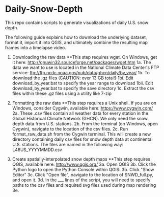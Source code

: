 # Daily-Snow-Depth
This repo contains scripts to generate visualizations of daily U.S. snow depth.

The following guide explains how to download the underlying dataset, format it, import it into QGIS, and ultimately combine the resulting map frames into a timelapse video. 

1. Downloading the raw data **This step requires wget. On Windows, get it here: http://gnuwin32.sourceforge.net/packages/wget.htm
	1a. The data we want to use is located in the National Climate Data Center's FTP service: ftp://ftp.ncdc.noaa.gov/pub/data/ghcn/daily/by_year/ 
	1b. To download the .gz files (CAUTION: over 13 GB total!)
		1bi.  Edit download_by_year.bat to specify the year range to download
		1bii. Edit download_by_year.bat to specify the save directory
	1c. Extract the csv files within these .gz files using a utility like 7-zip

2. Formatting the raw data **This step requires a Unix shell. If you are on Windows, consider Cygwin, available here: https://www.cygwin.com/
	2a. These .csv files contain all weather data for every station in the Global Historical Climate Network (GHCN). We only need the snow depth data from U.S. stations.
	2b. From the terminal (on Windows, open Cygwin), navigate to the location of the csv files.
	2c. Run format_raw_data.sh from the Cygwin terminal. This will create a new directory containing daily csv files for snow depth data at continental U.S. stations. The files are named in the following way: L48US_YYYYMMDD.csv
3. Create spatially-interpolated snow depth maps **This step requires QGIS, available here: http://www.qgis.org/
	3a. Open QGIS
	3b. Click the Python logo to open the Python Console within QGIS.
	3b. Click "Show Editor"
	3c. Click "Open file", navigate to the location of SNWD_full.py, and open it.
	3d. In the ___ lines of the script, you will need to specify paths to the csv files and required svg files used during map rendering
	3e. 